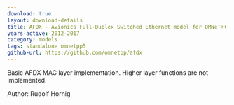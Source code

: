 ```yaml
---
download: true
layout: download-details
title: AFDX - Avionics Full-Duplex Switched Ethernet model for OMNeT++
years-active: 2012-2017
category: models
tags: standalone omnetpp5
github-url: https://github.com/omnetpp/afdx
---
```


Basic AFDX MAC layer implementation. Higher layer functions are not implemented.

Author: Rudolf Hornig

